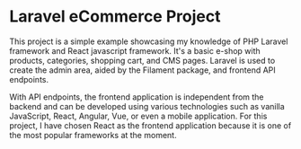 # Laravel eCommerce Project

This project is a simple example showcasing my knowledge of PHP Laravel framework and React javascript framework. It's a basic e-shop with products, categories, shopping cart, and CMS pages. Laravel is used to create the admin area, aided by the Filament package, and frontend API endpoints.

With API endpoints, the frontend application is independent from the backend and can be developed using various technologies such as vanilla JavaScript, React, Angular, Vue, or even a mobile application. For this project, I have chosen React as the frontend application because it is one of the most popular frameworks at the moment.
